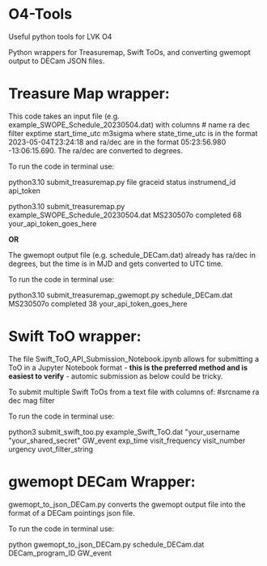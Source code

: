 # O4-Tools
Useful python tools for LVK O4 

Python wrappers for Treasuremap, Swift ToOs, and converting gwemopt output to DECam JSON files.

# Treasure Map wrapper:

This code takes an input file (e.g. example_SWOPE_Schedule_20230504.dat) with columns # name ra dec filter exptime start_time_utc m3sigma where state_time_utc is in the format 2023-05-04T23:24:18 and ra/dec are in the format 05:23:56.980 -13:06:15.690. The ra/dec are converted to degrees.

To run the code in terminal use:

python3.10 submit_treasuremap.py file graceid status instrumend_id api_token

python3.10 submit_treasuremap.py example_SWOPE_Schedule_20230504.dat MS230507o completed 68 your_api_token_goes_here

**OR**

The gwemopt output file (e.g. schedule_DECam.dat) already has ra/dec in degrees, but the time is in MJD and gets converted to UTC time. 

To run the code in terminal use:

python3.10 submit_treasuremap_gwemopt.py schedule_DECam.dat MS230507o completed 38 your_api_token_goes_here

# Swift ToO wrapper:

The file Swift_ToO_API_Submission_Notebook.ipynb allows for submitting a ToO in a Jupyter Notebook format - **this is the preferred method and is easiest to verify** - automic submission as below could be tricky.

To submit multiple Swift ToOs from a text file with columns of: #srcname ra dec mag filter

To run the code in terminal use:

python3 submit_swift_too.py example_Swift_ToO.dat "your_username "your_shared_secret" GW_event exp_time visit_frequency visit_number urgency uvot_filter_string

# gwemopt DECam Wrapper:

gwemopt_to_json_DECam.py converts the gwemopt output file into the format of a DECam pointings json file. 

To run the code in terminal use:

python gwemopt_to_json_DECam.py schedule_DECam.dat DECam_program_ID GW_event

